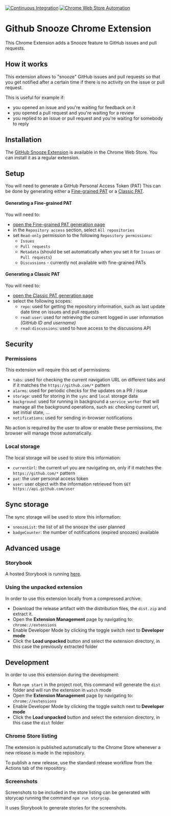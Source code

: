 [![Continuous Integration](https://github.com/nearform/github-snooze-chrome-extension/actions/workflows/ci.yml/badge.svg)](https://github.com/nearform/github-snooze-chrome-extension/actions/workflows/ci.yml)
[![Chrome Web Store Automation](https://github.com/nearform/github-snooze-chrome-extension/actions/workflows/chrome-web-store-automation.yml/badge.svg)](https://github.com/nearform/github-snooze-chrome-extension/actions/workflows/chrome-web-store-automation.yml)

# Github Snooze Chrome Extension

This Chrome Extension adds a Snooze feature to GitHub issues and pull requests.

## How it works

This extension allows to "snooze" GitHub issues and pull requests so that you get notified after a certain time if there is no activity on the issue or pull request.

This is useful for example if:

- you opened an issue and you're waiting for feedback on it
- you opened a pull request and you're waiting for a review
- you replied to an issue or pull request and you're waiting for somebody to reply

## Installation

The [GitHub Snooze Extension](https://chrome.google.com/webstore/detail/github-snooze/pphnmnebnblgfepdjefofceimacpkcni) is available in the Chrome Web Store. You can install it as a regular extension.

## Setup

You will need to generate a GitHub Personal Access Token (PAT)
This can be done by generating either a [Fine-grained PAT](https://github.com/settings/personal-access-tokens/new) or a [Classic PAT](https://github.com/settings/tokens/new). 

#### Generating a Fine-grained PAT
You will need to:
- [open the Fine-grained PAT generation page](https://github.com/settings/personal-access-tokens/new)
- in the `Repository access` section, select `All repositories`
- set `Read-only` permission to the following `Repository permissions`:
    - `Issues`
    - `Pull requests`
    - `Metadata` (should be set automatically when you set it for `Issues` or `Pull requests`)
    - `Discussions` - currently not available with fine-grained PATs

#### Generating a Classic PAT
You will need to:
- [open the Classic PAT generation page](https://github.com/settings/tokens/new)
- select the following scopes:
    - `repo`: used for getting the repository information, such as last update date time on issues and pull requests
    - `read:user`: used for retrieving the current logged in user information _(GitHub ID and username)_
    - `read:discussions`: used to have access to the discussions API


## Security

### Permissions

This extension will require this set of permissions:

- `tabs`: used for checking the current navigation URL on different tabs and if it matches the `https://github.com/*` pattern
- `alarms`: used for periodic checks for the updates on a PR / issue
- `storage`: used for storing in the `sync` and `local` storage data
- `background`: used for running in background a `service_worker` that will manage all the background operations, such as: checking current url, set initial state, ...
- `notifications`: used for sending in-browser notifications

No action is required by the user to allow or enable these permissions, the browser will manage those automatically.

### Local storage

The local storage will be used to store this information:

- `currentUrl`: the current url you are navigating on, only if it matches the `https://github.com/*` pattern
- `pat`: the user personal access token
- `user`: user object with the information retrieved from `GET https://api.github.com/user`

## Sync storage

The sync storage will be used to store this information:

- `snoozeList`: the list of all the snooze the user planned
- `badgeCounter`: the number of notifications (expired snoozes) available

## Advanced usage

### Storybook

A hosted Storybook is running [here](https://nearform.github.io/github-snooze-chrome-extension).

### Using the unpacked extension

In order to use this extension locally from a compressed archive:

- Download the release artifact with the distribution files, the `dist.zip` and extract it.
- Open the **Extension Management** page by navigating to: `chrome://extensions`
- Enable Developer Mode by clicking the toggle switch next to **Developer mode**
- Click the **Load unpacked** button and select the extension directory, in this case the previously extracted folder

## Development

In order to use this extension during the development:

- Run `npm start` in the project root, this command will generate the `dist` folder and will run the extension in `watch` mode
- Open the **Extension Management** page by navigating to: `chrome://extensions`
- Enable Developer Mode by clicking the toggle switch next to **Developer mode**
- Click the **Load unpacked** button and select the extension directory, in this case the `dist` folder

### Chrome Store listing

The extension is published automatically to the Chrome Store whenever a new release is made in the repository.

To publish a new release, use the standard release workflow from the Actions tab of the repository.

### Screenshots

Screenshots to be included in the store listing can be generated with storycap running the command `npm run storycap`.

It uses Storybook to generate stories for the screenshots.
